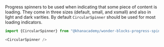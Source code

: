 Progress spinners to be used when indicating that some piece of content is loading. They come in three sizes (default, small, and xsmall) and also in light and dark varities. By default `CircularSpinner` should be used for most loading indicators.

```js
import {CircularSpinner} from "@khanacademy/wonder-blocks-progress-spinner";

<CircularSpinner />
```
